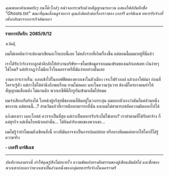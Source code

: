 _คุณพบดาต้าแพดยับๆ บนโต๊ะใกล้ๆ หน้าจอกระพริบด้วยสัญญาณรบกวน แสดงไฟล์บันทึกชื่อ "Ghosts.txt" ขณะที่คุณเลื่อนดูรายการ คุณปะติดปะต่อเรื่องราวของ เกอร์รี มาร์ติเนซ ทหารรับจ้างที่เพิ่งกลับมาจากภารกิจล้มเหลว_

---

**รายการบันทึก: 2085/9/12**

_หวัดดี,_

ผมไม่เคยคิดว่าจะต้องมาเขียนอะไรแบบนี้เลย ไม่หลังจากที่เกิดเรื่องขึ้น แต่ตอนนี้ผมมาอยู่ที่นี่แล้ว

เราได้รับว่าจ้างจากลูกค้าลึกลับให้ทำงานบริษัท—ขโมยข้อมูลจากเมนเฟรมของเมก้าเอสเตท เงินง่ายๆ ใช่ไหม? แต่ปรากฏว่าไม่มีอะไรในนครราตรีที่มันง่ายอย่างนั้นเลย

งานควรจะราบรื่น: แอบเข้าไปในออฟฟิศของพวกเขาในตัวเมือง เจาะไฟร์วอลล์ แล้วเอาไฟล์มา ก่อนที่ใครจะรู้ตัว แต่เราไม่ได้คำนึงถึงพลเรือน ยามไม่ลดละ และในความวุ่นวาย ต้องมีใครบางคนทำให้สัญญาณเตือนดัง ไม่นานนัก พวกเอซีพีดีก็กรูกันเข้ามาเต็มไปหมด

ผมจำเสียงกรีดร้องได้ ใบหน้าผู้บริสุทธิ์ของคนที่ติดอยู่ในวงกระสุน ผมบอกตัวเองว่ามันก็แค่ส่วนหนึ่งของงาน แต่ตอนนี้...? สามวันแล้วที่เราหนีออกมาจากที่นั่น และผมไม่สามารถสลัดความผิดออกไปได้

แก๊งของเรา เดอะโกสต์ ควรจะเป็นที่สุด แต่เราเป็นทหารรับจ้างไม่ใช่เหรอ? เราทำตามที่ได้รับค่าจ้าง ก็แค่ธุรกิจ แต่เห็นใบหน้าเหล่านั้น... ได้ยินคำร้องขอของพวกเขา...

ผมไม่รู้ว่าทำไมผมถึงเขียนสิ่งนี้ บางทีมันอาจจะเป็นการปลดปล่อย หรือบางทีผมแค่อยากให้ใครก็ได้รู้ความจริง

**- เกอร์รี มาร์ติเนซ**

---

_บันทึกจบลงตรงนี้ ทำให้คุณรู้สึกไม่สบายใจ ความขัดแย้งทางศีลธรรมของผู้เขียนสัมผัสได้ และชื่อของพวกเขาบ่งบอกว่าพวกเขาเป็นส่วนหนึ่งของกลุ่มทหารรับจ้างในนครราตรี_

